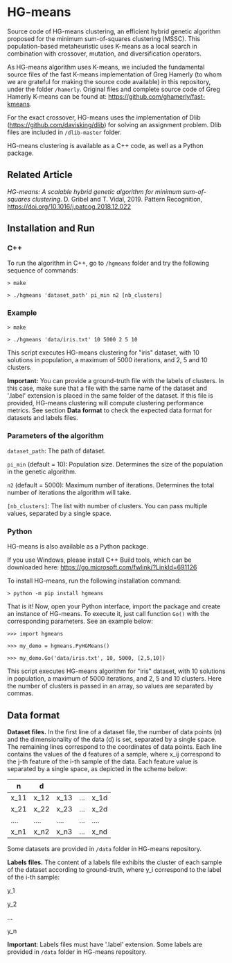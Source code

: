 # HG-means

Source code of HG-means clustering, an efficient hybrid genetic algorithm proposed for the minimum sum-of-squares clustering (MSSC). This population-based metaheuristic uses K-means as a local search in combination with crossover, mutation, and diversification operators.

As HG-means algorithm uses K-means, we included the fundamental source files of the fast K-means implementation of Greg Hamerly (to whom we are grateful for making the source code available) in this repository, under the folder `/hamerly`. Original files and complete source code of Greg Hamerly K-means can be found at: https://github.com/ghamerly/fast-kmeans.

For the exact crossover, HG-means uses the implementation of Dlib (https://github.com/davisking/dlib) for solving an assignment problem. Dlib files are included in `/dlib-master` folder.

HG-means clustering is available as a C++ code, as well as a Python package.

## Related Article

*HG-means: A scalable hybrid genetic algorithm for minimum sum-of-squares clustering*. D. Gribel and T. Vidal, 2019. Pattern Recognition, https://doi.org/10.1016/j.patcog.2018.12.022

## Installation and Run

### C++

To run the algorithm in C++, go to `/hgmeans` folder and try the following sequence of commands:

`> make`

`> ./hgmeans 'dataset_path' pi_min n2 [nb_clusters]`

### Example

`> make`

`> ./hgmeans 'data/iris.txt' 10 5000 2 5 10`

This script executes HG-means clustering for "iris" dataset, with 10 solutions in population, a maximum of 5000 iterations, and 2, 5 and 10 clusters.

**Important:** You can provide a ground-truth file with the labels of clusters. In this case, make sure that a file with the same name of the dataset and '.label' extension is placed in the same folder of the dataset. If this file is provided, HG-means clustering will compute clustering performance metrics. See section **Data format** to check the expected data format for datasets and labels files.

### Parameters of the algorithm

`dataset_path`: The path of dataset.

`pi_min` (default = 10): Population size. Determines the size of the population in the genetic algorithm.

`n2` (default = 5000): Maximum number of iterations. Determines the total number of iterations the algorithm will take.

`[nb_clusters]`: The list with number of clusters. You can pass multiple values, separated by a single space.

### Python

HG-means is also available as a Python package.

If you use Windows, please install C++ Build tools, which can be downloaded here: https://go.microsoft.com/fwlink/?LinkId=691126

<!-- Firstly, you should have Cython installed. To install Cython, please refer to the official installation page:

https://cython.readthedocs.io/en/latest/src/quickstart/install.html -->

To install HG-means, run the following installation command:

`> python -m pip install hgmeans`

That is it! Now, open your Python interface, import the package and create an instance of HG-means. To execute it, just call function `Go()` with the corresponding parameters. See an example below:

`>>> import hgmeans`

`>>> my_demo = hgmeans.PyHGMeans()`

`>>> my_demo.Go('data/iris.txt', 10, 5000, [2,5,10])`

This script executes HG-means algorithm for "iris" dataset, with 10 solutions in population, a maximum of 5000 iterations, and 2, 5 and 10 clusters. Here the number of clusters is passed in an array, so values are separated by commas.

## Data format

**Dataset files.** In the first line of a dataset file, the number of data points (n) and the dimensionality of the data (d) is set, separated by a single space. The remaining lines correspond to the coordinates of data points. Each line contains the values of the d features of a sample, where x_ij correspond to the j-th feature of the i-th sample of the data. Each feature value is separated by a single space, as depicted in the scheme below:

|  n   |   d  |      |     |      |
|------|------|------|-----|------|
| x_11 | x_12 | x_13 | ... | x_1d |
| x_21 | x_22 | x_23 | ... | x_2d |
| .... | .... | .... | ... | .... |
| x_n1 | x_n2 | x_n3 | ... | x_nd |

Some datasets are provided in `/data` folder in HG-means repository.

**Labels files.** The content of a labels file exhibits the cluster of each sample of the dataset according to ground-truth, where y_i correspond to the label of the i-th sample:

y_1

y_2

...

y_n

**Important**: Labels files must have '.label' extension. Some labels are provided in `/data` folder in HG-means repository.

<!-- ## Output file

After the execution of the algorithm, output files are saved in `/out` folder, with the following header:

| Pi_min | N2 | Dataset | m | SolutionCost | Time(s) |

If external clustering evaluation is done, the following header is produced:

| Pi_min | N2 | Dataset | m | SolutionCost | Time(s) | C-Rand | NMI | CentroidIndex -->